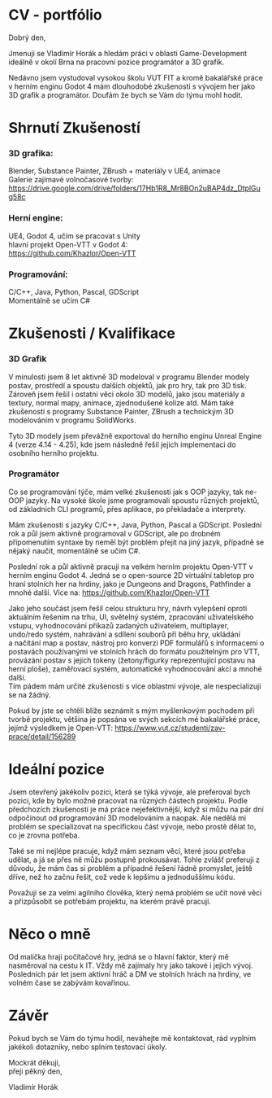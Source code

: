 # CV - portfólio

Dobrý den,

Jmenuji se Vladimír Horák a hledám práci v oblasti Game-Development ideálně v okolí Brna na pracovní pozice programátor a 3D grafik.

Nedávno jsem vystudoval vysokou školu VUT FIT a kromě bakalářské práce v herním enginu Godot 4 mám dlouhodobé zkušenosti s vývojem her jako 3D grafik a programátor. Doufám že bych se Vám do týmu mohl hodit.

# Shrnutí Zkušeností

### 3D grafika:
Blender, Substance Painter, ZBrush + materiály v UE4, animace<br>
Galerie zajímavé volnočasové tvorby:<br>
https://drive.google.com/drive/folders/17Hb1R8_Mr8BOn2uBAP4dz_DtplGug58c

### Herní engine:
UE4, Godot 4, učím se pracovat s Unity<br>
hlavní projekt Open-VTT v Godot 4:<br>
https://github.com/Khazlor/Open-VTT

### Programování:
C/C++, Java, Python, Pascal, GDScript<br>
Momentálně se učím C#


# Zkušenosti / Kvalifikace

### 3D Grafik

V minulosti jsem 8 let aktivně 3D modeloval v programu Blender modely postav, prostředí a spoustu dalších objektů, jak pro hry, tak pro 3D tisk. Zároveň jsem řešil i ostatní věci okolo 3D modelů, jako jsou materiály a textury, normal mapy, animace, zjednodušené kolize atd. Mám také zkušenosti s programy Substance Painter, ZBrush a technickým 3D modelováním v programu SolidWorks.

Tyto 3D modely jsem převážně exportoval do herního enginu Unreal Engine 4 (verze 4.14 - 4.25), kde jsem následně řešil jejich implementaci do osobního herního projektu.

### Programátor

Co se programování týče, mám velké zkušenosti jak s OOP jazyky, tak ne-OOP jazyky. Na vysoké škole jsme programovali spoustu různých projektů, od základních CLI programů, přes aplikace, po překladače a interprety.

Mám zkušenosti s jazyky C/C++, Java, Python, Pascal a GDScript. Poslední rok a půl jsem aktivně programoval v GDScript, ale po drobném připomenutím syntaxe by neměl být problém přejít na jiný jazyk, případně se nějaký naučit, momentálně se učím C#.

Poslední rok a půl aktivně pracuji na velkém herním projektu Open-VTT v herním enginu Godot 4. Jedná se o open-source 2D virtuální tabletop pro hraní stolních her na hrdiny, jako je Dungeons and Dragons, Pathfinder a mnohé další. Více na: https://github.com/Khazlor/Open-VTT

Jako jeho součást jsem řešil celou strukturu hry, návrh vylepšení oproti aktuálním řešením na trhu, UI, světelný systém, zpracování uživatelského vstupu, vyhodnocování příkazů zadaných uživatelem, multiplayer, undo/redo systém, nahrávání a sdílení souborů při běhu hry, ukládání a načítání map a postav, nástroj pro konverzi PDF formulářů s informacemi o postavách používanými ve stolních hrách do formátu použitelným pro VTT, provázání postav s jejich tokeny (žetony/figurky reprezentující postavu na herní ploše), zaměřovací systém, automatické vyhodnocování akcí a mnohé další.<br>
Tím pádem mám určité zkušenosti s více oblastmi vývoje, ale nespecializuji se na žádný.

Pokud by jste se chtěli blíže seznámit s mým myšlenkovým pochodem při tvorbě projektu, většina je popsána ve svých sekcích mé bakalářské práce, jejímž výsledkem je Open-VTT: https://www.vut.cz/studenti/zav-prace/detail/156289


# Ideální pozice

Jsem otevřený jakékoliv pozici, která se týká vývoje, ale preferoval bych pozici, kde by bylo možné pracovat na různých částech projektu. Podle předchozích zkušeností je má práce nejefektivnější, když si můžu na pár dní odpočinout od programování 3D modelováním a naopak. Ale nedělá mi problém se specializovat na specifickou část vývoje, nebo prostě dělat to, co je zrovna potřeba.

Také se mi nejlépe pracuje, když mám seznam věcí, které jsou potřeba udělat, a já se přes ně můžu postupně prokousávat. Tohle zvlášť preferuji z důvodu, že mám čas si problém a případné řešení řádně promyslet, ještě dříve, než ho začnu řešit, což vede k lepšímu a jednoduššímu kódu.

Považuji se za velmi agilního člověka, který nemá problém se učit nové věci a přizpůsobit se potřebám projektu, na kterém právě pracuji.

# Něco o mně

Od malička hraji počítačové hry, jedná se o hlavní faktor, který mě nasměroval na cestu k IT. Vždy mě zajímaly hry jako takové i jejich vývoj. Posledních pár let jsem aktivní hráč a DM ve stolních hrách na hrdiny, ve volném čase se zabývám kovařinou.

# Závěr

Pokud bych se Vám do týmu hodil, neváhejte mě kontaktovat, rád vyplním jakékoli dotazníky, nebo splním testovací úkoly.

Mockrát děkuji,<br>
přeji pěkný den,

Vladimír Horák
